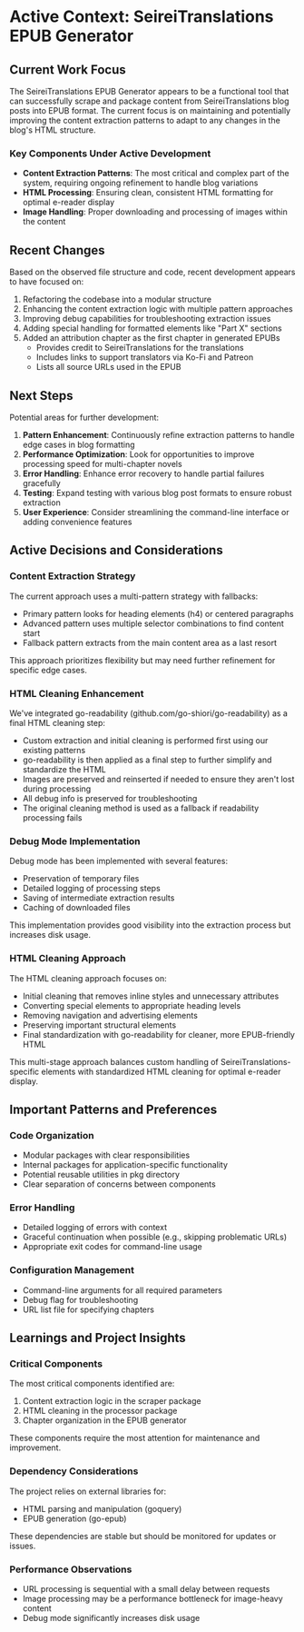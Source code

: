# Active Context: SeireiTranslations EPUB Generator

## Current Work Focus
The SeireiTranslations EPUB Generator appears to be a functional tool that can successfully scrape and package content from SeireiTranslations blog posts into EPUB format. The current focus is on maintaining and potentially improving the content extraction patterns to adapt to any changes in the blog's HTML structure.

### Key Components Under Active Development
- **Content Extraction Patterns**: The most critical and complex part of the system, requiring ongoing refinement to handle blog variations
- **HTML Processing**: Ensuring clean, consistent HTML formatting for optimal e-reader display
- **Image Handling**: Proper downloading and processing of images within the content

## Recent Changes
Based on the observed file structure and code, recent development appears to have focused on:

1. Refactoring the codebase into a modular structure
2. Enhancing the content extraction logic with multiple pattern approaches
3. Improving debug capabilities for troubleshooting extraction issues
4. Adding special handling for formatted elements like "Part X" sections
5. Added an attribution chapter as the first chapter in generated EPUBs
   - Provides credit to SeireiTranslations for the translations
   - Includes links to support translators via Ko-Fi and Patreon
   - Lists all source URLs used in the EPUB

## Next Steps
Potential areas for further development:

1. **Pattern Enhancement**: Continuously refine extraction patterns to handle edge cases in blog formatting
2. **Performance Optimization**: Look for opportunities to improve processing speed for multi-chapter novels
3. **Error Handling**: Enhance error recovery to handle partial failures gracefully
4. **Testing**: Expand testing with various blog post formats to ensure robust extraction
5. **User Experience**: Consider streamlining the command-line interface or adding convenience features

## Active Decisions and Considerations

### Content Extraction Strategy
The current approach uses a multi-pattern strategy with fallbacks:
- Primary pattern looks for heading elements (h4) or centered paragraphs
- Advanced pattern uses multiple selector combinations to find content start
- Fallback pattern extracts from the main content area as a last resort

This approach prioritizes flexibility but may need further refinement for specific edge cases.

### HTML Cleaning Enhancement
We've integrated go-readability (github.com/go-shiori/go-readability) as a final HTML cleaning step:
- Custom extraction and initial cleaning is performed first using our existing patterns
- go-readability is then applied as a final step to further simplify and standardize the HTML
- Images are preserved and reinserted if needed to ensure they aren't lost during processing
- All debug info is preserved for troubleshooting
- The original cleaning method is used as a fallback if readability processing fails

### Debug Mode Implementation
Debug mode has been implemented with several features:
- Preservation of temporary files
- Detailed logging of processing steps
- Saving of intermediate extraction results
- Caching of downloaded files

This implementation provides good visibility into the extraction process but increases disk usage.

### HTML Cleaning Approach
The HTML cleaning approach focuses on:
- Initial cleaning that removes inline styles and unnecessary attributes
- Converting special elements to appropriate heading levels
- Removing navigation and advertising elements
- Preserving important structural elements
- Final standardization with go-readability for cleaner, more EPUB-friendly HTML

This multi-stage approach balances custom handling of SeireiTranslations-specific elements with standardized HTML cleaning for optimal e-reader display.

## Important Patterns and Preferences

### Code Organization
- Modular packages with clear responsibilities
- Internal packages for application-specific functionality
- Potential reusable utilities in pkg directory
- Clear separation of concerns between components

### Error Handling
- Detailed logging of errors with context
- Graceful continuation when possible (e.g., skipping problematic URLs)
- Appropriate exit codes for command-line usage

### Configuration Management
- Command-line arguments for all required parameters
- Debug flag for troubleshooting
- URL list file for specifying chapters

## Learnings and Project Insights

### Critical Components
The most critical components identified are:
1. Content extraction logic in the scraper package
2. HTML cleaning in the processor package
3. Chapter organization in the EPUB generator

These components require the most attention for maintenance and improvement.

### Dependency Considerations
The project relies on external libraries for:
- HTML parsing and manipulation (goquery)
- EPUB generation (go-epub)

These dependencies are stable but should be monitored for updates or issues.

### Performance Observations
- URL processing is sequential with a small delay between requests
- Image processing may be a performance bottleneck for image-heavy content
- Debug mode significantly increases disk usage

